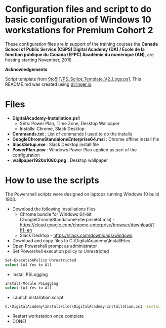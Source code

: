 ﻿# Configuration files and script to do basic configuration of Windows 10 workstations for Premium Cohort 2

These configuration files are in support of the training courses the **Canada School of Public Service (CSPS) Digital Academy (DA) / École de la fonction publique du Canada (EFPC) Académie du numérique (AN)**, are hosting starting November, 2019.

**Acknowledgements**

Script template from [9to5IT/PS_Script_Template_V2_Logs.ps1]. This README.md was created using [dillinger.io]

# Files
* **DigitalAcademy-Installation.ps1**
  * Sets: Power Plan, Time Zone, Desktop Wallpaper 
  * Installs: Chrome, Slack Desktop
* **Commands.txt** : List of commands I used to do the installs
* **GoogleChromeStandaloneEnterprise64.msi** : Chrome offline install file
* **SlackSetup.exe** : Slack Desktop install file
* **PowerPlan.pow** : Windows Power Plan applied as part of the configuration
* **wallpaper1920x1080.png** : Desktop wallpaper

# How to use the scripts
The Powershell scripts were designed on laptops running Windows 10 build 1903.

* Download the following installations files
  * Chrome bundle for Windows 64‑bit (GoogleChromeStandaloneEnterprise64.msi) - https://cloud.google.com/chrome-enterprise/browser/download/?h1=en
  * Slack Desktop - https://slack.com/downloads/windows
* Download and copy files to C:\DigitalAcademy\InstallFiles
* Open Powershell prompt as administrator
* Set Powershell execution policy to Unrestricted
```sh
Set-ExecutionPolicy Unrestricted
select [A] Yes to All 
```
* Install PSLogging
```sh
Install-Module PSLogging
select [A] Yes to All
```
* Launch installation script
```sh
C:\DigitalAcademy\InstallFiles\DigitalAcademy-Installation.ps1 -InstallFiles "c:\DigitalAcademy\InstallFiles"
```
* Restart workstation once complete
* DONE!

[dillinger.io]: <https://dillinger.io/>
[9to5IT/PS_Script_Template_V2_Logs.ps1]: <https://gist.github.com/9to5IT/d81802b28cfd10ab5d89>